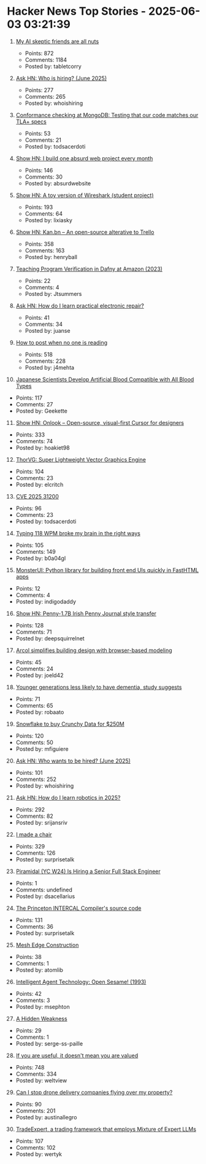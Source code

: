 # Hacker News Top Stories - 2025-06-03 03:21:39

1. [My AI skeptic friends are all nuts](https://fly.io/blog/youre-all-nuts/)
   - Points: 872
   - Comments: 1184
   - Posted by: tabletcorry

2. [Ask HN: Who is hiring? (June 2025)](undefined)
   - Points: 277
   - Comments: 265
   - Posted by: whoishiring

3. [Conformance checking at MongoDB: Testing that our code matches our TLA+ specs](https://www.mongodb.com/blog/post/engineering/conformance-checking-at-mongodb-testing-our-code-matches-our-tla-specs)
   - Points: 53
   - Comments: 21
   - Posted by: todsacerdoti

4. [Show HN: I build one absurd web project every month](https://absurd.website)
   - Points: 146
   - Comments: 30
   - Posted by: absurdwebsite

5. [Show HN: A toy version of Wireshark (student project)](https://github.com/lixiasky/vanta)
   - Points: 193
   - Comments: 64
   - Posted by: lixiasky

6. [Show HN: Kan.bn – An open-source alterative to Trello](https://github.com/kanbn/kan)
   - Points: 358
   - Comments: 163
   - Posted by: henryball

7. [Teaching Program Verification in Dafny at Amazon (2023)](https://dafny.org/blog/2023/12/15/teaching-program-verification-in-dafny-at-amazon/)
   - Points: 22
   - Comments: 4
   - Posted by: Jtsummers

8. [Ask HN: How do I learn practical electronic repair?](undefined)
   - Points: 41
   - Comments: 34
   - Posted by: juanse

9. [How to post when no one is reading](https://www.jeetmehta.com/posts/thrive-in-obscurity)
   - Points: 518
   - Comments: 228
   - Posted by: j4mehta

10. [Japanese Scientists Develop Artificial Blood Compatible with All Blood Types](https://www.tokyoweekender.com/entertainment/tech-trends/japanese-scientists-develop-artificial-blood/)
   - Points: 117
   - Comments: 27
   - Posted by: Geekette

11. [Show HN: Onlook – Open-source, visual-first Cursor for designers](https://github.com/onlook-dev/onlook)
   - Points: 333
   - Comments: 74
   - Posted by: hoakiet98

12. [ThorVG: Super Lightweight Vector Graphics Engine](https://www.thorvg.org/about)
   - Points: 104
   - Comments: 23
   - Posted by: elcritch

13. [CVE 2025 31200](https://blog.noahhw.dev/posts/cve-2025-31200/)
   - Points: 96
   - Comments: 23
   - Posted by: todsacerdoti

14. [Typing 118 WPM broke my brain in the right ways](http://balaji-amg.surge.sh/blog/typing-118-wpm-brain-rewiring)
   - Points: 105
   - Comments: 149
   - Posted by: b0a04gl

15. [MonsterUI: Python library for building front end UIs quickly in FastHTML apps](https://www.answer.ai/posts/2025-01-15-monsterui.html)
   - Points: 12
   - Comments: 4
   - Posted by: indigodaddy

16. [Show HN: Penny-1.7B Irish Penny Journal style transfer](https://huggingface.co/dleemiller/Penny-1.7B)
   - Points: 128
   - Comments: 71
   - Posted by: deepsquirrelnet

17. [Arcol simplifies building design with browser-based modeling](https://www.arcol.io/)
   - Points: 45
   - Comments: 24
   - Posted by: joeld42

18. [Younger generations less likely to have dementia, study suggests](https://www.theguardian.com/society/2025/jun/02/younger-generations-less-likely-dementia-study)
   - Points: 71
   - Comments: 65
   - Posted by: robaato

19. [Snowflake to buy Crunchy Data for $250M](https://www.wsj.com/articles/snowflake-to-buy-crunchy-data-for-250-million-233543ab)
   - Points: 120
   - Comments: 50
   - Posted by: mfiguiere

20. [Ask HN: Who wants to be hired? (June 2025)](undefined)
   - Points: 101
   - Comments: 252
   - Posted by: whoishiring

21. [Ask HN: How do I learn robotics in 2025?](undefined)
   - Points: 292
   - Comments: 82
   - Posted by: srijansriv

22. [I made a chair](https://milofultz.com/2025-05-27-i-made-a-chair.html)
   - Points: 329
   - Comments: 126
   - Posted by: surprisetalk

23. [Piramidal (YC W24) Is Hiring a Senior Full Stack Engineer](https://www.ycombinator.com/companies/piramidal/jobs/1a1PgE9-senior-full-stack-engineer)
   - Points: 1
   - Comments: undefined
   - Posted by: dsacellarius

24. [The Princeton INTERCAL Compiler's source code](https://esoteric.codes/blog/published-for-the-first-time-the-original-intercal72-compiler-code)
   - Points: 131
   - Comments: 36
   - Posted by: surprisetalk

25. [Mesh Edge Construction](https://maxliani.wordpress.com/2025/03/01/mesh-edge-construction/)
   - Points: 38
   - Comments: 1
   - Posted by: atomlib

26. [Intelligent Agent Technology: Open Sesame! (1993)](https://blog.gingerbeardman.com/2025/05/31/intelligent-agent-technology-open-sesame-1993/)
   - Points: 42
   - Comments: 3
   - Posted by: msephton

27. [A Hidden Weakness](https://serge-sans-paille.github.io/pythran-stories/a-hidden-weakness.html)
   - Points: 29
   - Comments: 1
   - Posted by: serge-ss-paille

28. [If you are useful, it doesn't mean you are valued](https://betterthanrandom.substack.com/p/if-you-are-useful-it-doesnt-mean)
   - Points: 748
   - Comments: 334
   - Posted by: weltview

29. [Can I stop drone delivery companies flying over my property?](https://www.rte.ie/brainstorm/2025/0602/1481005-drone-delivery-companies-property-legal-rights-airspace/)
   - Points: 90
   - Comments: 201
   - Posted by: austinallegro

30. [TradeExpert, a trading framework that employs Mixture of Expert LLMs](https://arxiv.org/abs/2411.00782)
   - Points: 107
   - Comments: 102
   - Posted by: wertyk

